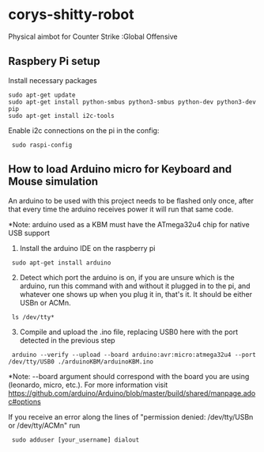 # corys-shitty-robot
Physical aimbot for Counter Strike :Global Offensive

## Raspbery Pi setup
Install necessary packages
<pre><code>sudo apt-get update
sudo apt-get install python-smbus python3-smbus python-dev python3-dev pip
sudo apt-get install i2c-tools
</pre></code>

Enable i2c connections on the pi in the config:
<pre><code> sudo raspi-config </pre></code>

## How to load Arduino micro for Keyboard and Mouse simulation
An arduino to be used with this project needs to be flashed only once, after that every time the arduino receives power it will run that same code.

*Note: arduino used as a KBM must have the ATmega32u4 chip for native USB support

1. Install the arduino IDE on the raspberry pi
<pre><code> sudo apt-get install arduino </pre></code>

2. Detect which port the arduino is on, if you are unsure which is the arduino, run this command with and without it plugged in to the pi, and whatever one shows up when you plug it in, that's it. It should be either USBn or ACMn.
<pre><code> ls /dev/tty* </pre></code>

3. Compile and upload the .ino file, replacing USB0 here with the port detected in the previous step
<pre><code> arduino --verify --upload --board arduino:avr:micro:atmega32u4 --port /dev/tty/USB0 ./arduinoKBM/arduinoKBM.ino</pre></code>

*Note: --board argument should correspond with the board you are using (leonardo, micro, etc.). For more information visit https://github.com/arduino/Arduino/blob/master/build/shared/manpage.adoc#options

If you receive an error along the lines of "permission denied: /dev/tty/USBn or /dev/tty/ACMn" run 
<pre><code> sudo adduser [your_username] dialout </pre></code>
